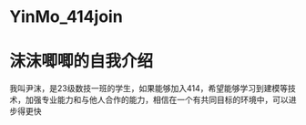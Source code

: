 # YinMo_414join
# 沫沫唧唧的自我介绍
我叫尹沫，是23级数技一班的学生，如果能够加入414，希望能够学习到建模等技术，加强专业能力和与他人合作的能力，相信在一个有共同目标的环境中，可以进步得更快
